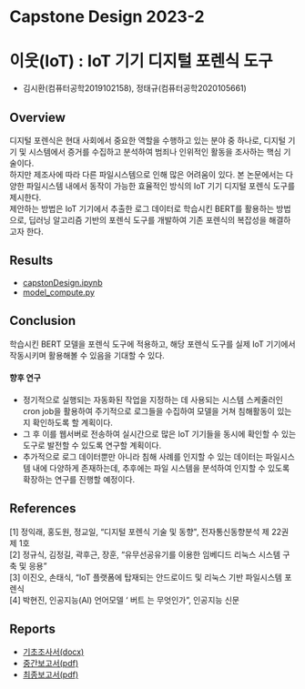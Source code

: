 # Capstone Design 2023-2
# 이웃(IoT) : IoT 기기 디지털 포렌식 도구
* 김시환(컴퓨터공학2019102158), 정태규(컴퓨터공학2020105661)

## Overview
디지털 포렌식은 현대 사회에서 중요한 역할을 수행하고 있는 분야 중 하나로, 디지털 기기 및 시스템에서 증거를 수집하고 분석하여 범죄나 인위적인 활동을 조사하는 핵심 기술이다.  
하지만 제조사에 따라 다른 파일시스템으로 인해 많은 어려움이 있다. 본 논문에서는 다양한 파일시스템 내에서 동작이 가능한 효율적인 방식의 IoT 기기 디지털 포렌식 도구를 제시한다.  
제안하는 방법은 IoT 기기에서 추출한 로그 데이터로 학습시킨 BERT를 활용하는 방법으로, 딥러닝 알고리즘 기반의 포렌식 도구를 개발하여 기존 포렌식의 복잡성을 해결하고자 한다.

## Results
* [capstonDesign.ipynb](capstonDesign.ipynb)
* [model_compute.py](model_compute.py)

## Conclusion
학습시킨 BERT 모델을 포렌식 도구에 적용하고, 해당 포렌식 도구를 실제 IoT 기기에서 작동시키며 활용해볼 수 있음을 기대할 수 있다.

#### 향후 연구
* 정기적으로 실행되는 자동화된 작업을 지정하는 데 사용되는 시스템 스케줄러인 cron job을 활용하여 주기적으로 로그들을 수집하여 모델을 거쳐 침해활동이 있는지 확인하도록 할 계획이다.
* 그 후 이를 웹서버로 전송하여 실시간으로 많은 IoT 기기들을 동시에 확인할 수 있는 도구로 발전할 수 있도록 연구할 계획이다.
* 추가적으로 로그 데이터뿐만 아니라 침해 사례를 인지할 수 있는 데이터는 파일시스템 내에 다양하게 존재하는데, 추후에는 파일 시스템을 분석하여 인지할 수 있도록 확장하는 연구를 진행할 예정이다.

## References
[1] 정익래, 홍도원, 정교일, “디지털 포렌식 기술 및 동향", 전자통신동향분석 제 22권 제 1호  
[2] 정규식, 김정길, 곽후근, 장훈, “유무선공유기를 이용한 임베디드 리눅스 시스템 구축 및 응용”  
[3] 이진오, 손태식, “IoT 플랫폼에 탑재되는 안드로이드 및 리눅스 기반 파일시스템 포렌식  
[4] 박현진, 인공지능(AI) 언어모델 ‘ 버트 는 무엇인가”, 인공지능 신문

## Reports
* [기초조사서(docx)](reports/CD_이웃(기초조사서).docx) 
* [중간보고서(pdf)](reports/CD_이웃(중간보고서).pdf)
* [최종보고서(pdf)](reports/CD_이웃(최종보고서).pdf)
